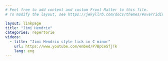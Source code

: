 ```yaml
---
# Feel free to add content and custom Front Matter to this file.
# To modify the layout, see https://jekyllrb.com/docs/themes/#overriding-theme-defaults

layout: linkpage
title: "Jimi Hendrix"
categories: repertorie
videos:
  - title: "Jimi Hendrix style lick in C minor"
    url: https://www.youtube.com/embed/P7BpCeSfjTk
    lang: eng
---
```

